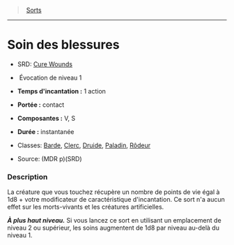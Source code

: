 ﻿---
!SpellItem
Name: Soin des blessures
AltName: '[Cure Wounds](srd_spells_cure_wounds.md)'
Type: Évocation
Level: 1
CastingTime: 1 action
Range: contact
Components: V, S
Duration: instantanée
Classes: '[Barde](hd_bard.md), [Clerc](hd_cleric.md), [Druide](hd_druid.md), [Paladin](hd_paladin.md), [Rôdeur](hd_ranger.md)'
Family: SpellHD
Source: (MDR p)(SRD)
Id: spells_hd.md#soin-des-blessures
ParentLink: spells_hd.md#sorts
ParentName: Sorts
NameLevel: 1
Attributes:
  Name: Soin des blessures
  Markdown: >+
    # <!--Name-->Soin des blessures<!--/Name-->


    - SRD: <!--AltName-->[Cure Wounds](srd_spells_cure_wounds.md)<!--/AltName-->


    -  <!--Type-->Évocation<!--/Type--> de niveau <!--Level-->1<!--/Level-->


    - **Temps d'incantation :** <!--CastingTime-->1 action<!--/CastingTime-->


    - **Portée :** <!--Range-->contact<!--/Range-->


    - **Composantes :** <!--Components-->V, S<!--/Components-->


    - **Durée :** <!--Duration-->instantanée<!--/Duration-->


    - Classes: <!--Classes-->[Barde](hd_bard.md), [Clerc](hd_cleric.md), [Druide](hd_druid.md), [Paladin](hd_paladin.md), [Rôdeur](hd_ranger.md)<!--/Classes-->


    - Source: <!--Source-->(MDR p)(SRD)<!--/Source-->


    ### Description


    La créature que vous touchez récupère un nombre de points de vie égal à 1d8 + votre modificateur de caractéristique d'incantation. Ce sort n'a aucun effet sur les morts-vivants et les créatures artificielles.


    **_À plus haut niveau._** Si vous lancez ce sort en utilisant un emplacement de niveau 2 ou supérieur, les soins augmentent de 1d8 par niveau au-delà du niveau 1.

  AltName: '[Cure Wounds](srd_spells_cure_wounds.md)'
  Type: Évocation
  Level: 1
  CastingTime: 1 action
  Range: contact
  Components: V, S
  Duration: instantanée
  Classes: '[Barde](hd_bard.md), [Clerc](hd_cleric.md), [Druide](hd_druid.md), [Paladin](hd_paladin.md), [Rôdeur](hd_ranger.md)'
  Source: (MDR p)(SRD)
AttributesDictionary: >+
  Name: Soin des blessures

  Markdown: >+

    # <!--Name-->Soin des blessures<!--/Name-->





    - SRD: <!--AltName-->[Cure Wounds](srd_spells_cure_wounds.md)<!--/AltName-->





    -  <!--Type-->Évocation<!--/Type--> de niveau <!--Level-->1<!--/Level-->





    - **Temps d'incantation :** <!--CastingTime-->1 action<!--/CastingTime-->





    - **Portée :** <!--Range-->contact<!--/Range-->





    - **Composantes :** <!--Components-->V, S<!--/Components-->





    - **Durée :** <!--Duration-->instantanée<!--/Duration-->





    - Classes: <!--Classes-->[Barde](hd_bard.md), [Clerc](hd_cleric.md), [Druide](hd_druid.md), [Paladin](hd_paladin.md), [Rôdeur](hd_ranger.md)<!--/Classes-->





    - Source: <!--Source-->(MDR p)(SRD)<!--/Source-->





    ### Description





    La créature que vous touchez récupère un nombre de points de vie égal à 1d8 + votre modificateur de caractéristique d'incantation. Ce sort n'a aucun effet sur les morts-vivants et les créatures artificielles.





    **_À plus haut niveau._** Si vous lancez ce sort en utilisant un emplacement de niveau 2 ou supérieur, les soins augmentent de 1d8 par niveau au-delà du niveau 1.



  AltName: '[Cure Wounds](srd_spells_cure_wounds.md)'

  Type: Évocation

  Level: 1

  CastingTime: 1 action

  Range: contact

  Components: V, S

  Duration: instantanée

  Classes: '[Barde](hd_bard.md), [Clerc](hd_cleric.md), [Druide](hd_druid.md), [Paladin](hd_paladin.md), [Rôdeur](hd_ranger.md)'

  Source: (MDR p)(SRD)

---
> [Sorts](hd_spells.md)

---

# Soin des blessures

- SRD: [Cure Wounds](srd_spells_cure_wounds.md)

-  Évocation de niveau 1

- **Temps d'incantation :** 1 action

- **Portée :** contact

- **Composantes :** V, S

- **Durée :** instantanée

- Classes: [Barde](hd_bard.md), [Clerc](hd_cleric.md), [Druide](hd_druid.md), [Paladin](hd_paladin.md), [Rôdeur](hd_ranger.md)

- Source: (MDR p)(SRD)

### Description

La créature que vous touchez récupère un nombre de points de vie égal à 1d8 + votre modificateur de caractéristique d'incantation. Ce sort n'a aucun effet sur les morts-vivants et les créatures artificielles.

**_À plus haut niveau._** Si vous lancez ce sort en utilisant un emplacement de niveau 2 ou supérieur, les soins augmentent de 1d8 par niveau au-delà du niveau 1.

